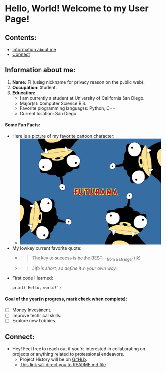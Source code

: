 # Hello, World! Welcome to my User Page!
## Contents:
  - [Information about me](#Information-about-me) 
  - [Connect](#Connect) 
## Information about me:
1. **Name:** Fi (using nickname for privacy reason on the public web).
2. **Occupation:** Student.
3. **Education:**
     - I am currently a student at University of California San Diego.
     - Major(s): Computer Science B.S.
     - Favorite programming languages: Python, C++
     - Current location: San Diego.
  

#### Some Fun Facts:
- Here is a picture of my favorite cartoon character:
  - ![Image](futurama_nibbler__38244.png)
- My lowkey current favorite quote: 
  * > ~~The key to success is be the BEST.~~ -<sub>from a stranger </sub> (jk)
  + > _Life is short, so define it in your own way._ 
- First code I learned:
    ```
    print('Hello, world!')
    ```

#### Goal of the year(in progress, mark check when complete):
- [ ] Money Investment.
- [ ] Improve technical skills.
- [ ] Explore new hobbies.

## Connect:
- Hey! Feel free to reach out if you're interested in collaborating on projects or anything related to professional endeavors.
  - Project History will be on [GitHub](https://github.com/yfkuo).
  - [This link will direct you to README.md file](README.md)
 

